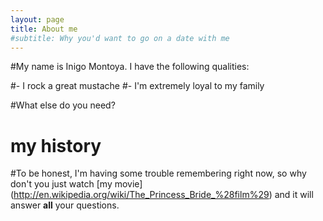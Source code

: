 ```yaml
---
layout: page
title: About me
#subtitle: Why you'd want to go on a date with me
---
```


#My name is Inigo Montoya. I have the following qualities:

#- I rock a great mustache
#- I'm extremely loyal to my family

#What else do you need?

# my history

#To be honest, I'm having some trouble remembering right now, so why don't you just watch [my movie] (http://en.wikipedia.org/wiki/The_Princess_Bride_%28film%29) and it will answer **all** your questions.
